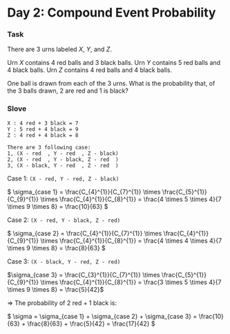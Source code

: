 # Day 2: Compound Event Probability


### Task

There are $3$ urns labeled $X$, $Y$, and $Z$.

Urn $X$ contains $4$ red balls and $3$ black balls.
Urn $Y$ contains $5$ red balls and $4$ black balls.
Urn $Z$ contains $4$ red balls and $4$ black balls.

One ball is drawn from each of the $3$ urns. What is the probability that, of the $3$ balls drawn, $2$ are red and $1$ is black?

### Slove

```
X : 4 red + 3 black = 7
Y : 5 red + 4 black = 9
Z : 4 red + 4 black = 8

There are 3 following case:
1, (X - red  , Y - red  , Z - black)
2, (X - red  , Y - black, Z - red  )
3, (X - black, Y - red  , Z - red  )
```
Case 1: `(X - red, Y - red, Z - black)`

$
\sigma_{case 1} = \frac{C_{4}^{1}}{C_{7}^{1}} \times \frac{C_{5}^{1}}{C_{9}^{1}} \times \frac{C_{4}^{1}}{C_{8}^{1}} 
                = \frac{4 \times 5 \times 4}{7 \times 9 \times 8} 
                = \frac{10}{63}
$

Case 2: `(X - red, Y - black, Z - red)`

$
\sigma_{case 2} = \frac{C_{4}^{1}}{C_{7}^{1}} \times \frac{C_{4}^{1}}{C_{9}^{1}} \times \frac{C_{4}^{1}}{C_{8}^{1}} 
                = \frac{4 \times 4 \times 4}{7 \times 9 \times 8} 
                = \frac{8}{63}
$

Case 3: `(X - black, Y - red, Z - red)`

$\sigma_{case 3} = \frac{C_{3}^{1}}{C_{7}^{1}} \times \frac{C_{5}^{1}}{C_{9}^{1}} \times \frac{C_{4}^{1}}{C_{8}^{1}} = \frac{3 \times 5 \times 4}{7 \times 9 \times 8} = \frac{5}{42}$

=> The probability of 2 red + 1 black is:

$
\sigma = \sigma_{case 1} + \sigma_{case 2} + \sigma_{case 3} 
       = \frac{10}{63} + \frac{8}{63} + \frac{5}{42} 
       = \frac{17}{42}
$
